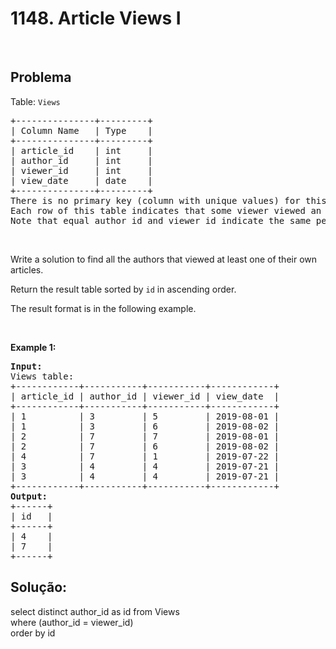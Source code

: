 <h1>1148. Article Views I</h1>
&nbsp;
<h2>Problema</h2>
<div class="xFUwe" data-track-load="description_content">
<div class="xFUwe" data-track-load="description_content">

Table: <code>Views</code>
<pre>+---------------+---------+
| Column Name   | Type    |
+---------------+---------+
| article_id    | int     |
| author_id     | int     |
| viewer_id     | int     |
| view_date     | date    |
+---------------+---------+
There is no primary key (column with unique values) for this table, the table may have duplicate rows.
Each row of this table indicates that some viewer viewed an article (written by some author) on some date. 
Note that equal author_id and viewer_id indicate the same person.
</pre>
&nbsp;

Write a solution to find all the authors that viewed at least one of their own articles.

Return the result table sorted by <code>id</code> in ascending order.

The result format is in the following example.

&nbsp;

<strong class="example">Example 1:</strong>
<pre><strong>Input:</strong> 
Views table:
+------------+-----------+-----------+------------+
| article_id | author_id | viewer_id | view_date  |
+------------+-----------+-----------+------------+
| 1          | 3         | 5         | 2019-08-01 |
| 1          | 3         | 6         | 2019-08-02 |
| 2          | 7         | 7         | 2019-08-01 |
| 2          | 7         | 6         | 2019-08-02 |
| 4          | 7         | 1         | 2019-07-22 |
| 3          | 4         | 4         | 2019-07-21 |
| 3          | 4         | 4         | 2019-07-21 |
+------------+-----------+-----------+------------+
<strong>Output:</strong> 
+------+
| id   |
+------+
| 4    |
| 7    |
+------+
</pre>
</div>
</div>
<h2></h2>
<h2>Solução:</h2>
<div>
<div>
<div>
<div>
<div>
<div>select distinct author_id as id from Views</div>
<div>where (author_id = viewer_id)</div>
<div>order by id</div>
</div>
</div>
</div>
</div>
</div>
